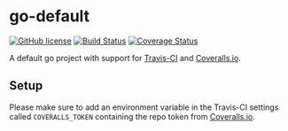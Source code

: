 # go-default

[![GitHub license](https://img.shields.io/github/license/nkristek/go-default.svg)](https://github.com/nkristek/go-default/blob/master/LICENSE)
[![Build Status](https://travis-ci.com/nkristek/go-default.svg?branch=master)](https://travis-ci.com/nkristek/go-default)
[![Coverage Status](https://coveralls.io/repos/github/nkristek/go-default/badge.svg?branch=master)](https://coveralls.io/github/nkristek/go-default?branch=master)

A default go project with support for [Travis-CI](https://travis-ci.com/) and [Coveralls.io](https://coveralls.io).

## Setup

Please make sure to add an environment variable in the Travis-CI settings called `COVERALLS_TOKEN` containing the repo token from [Coveralls.io](https://coveralls.io).
